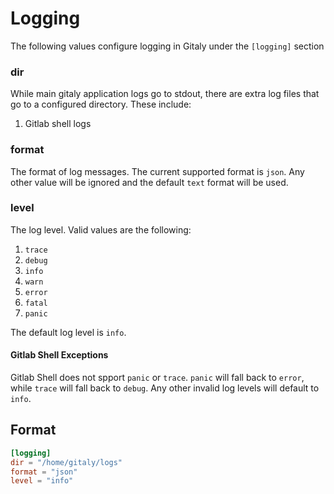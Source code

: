 # Logging

The following values configure logging in Gitaly under the `[logging]` section

### dir

While main gitaly application logs go to stdout, there are extra log files that go to a configured directory. These include:

1. Gitlab shell logs

### format

The format of log messages. The current supported format is `json`. Any other value will be ignored and the default `text` format will be used.

### level

The log level. Valid values are the following:

1. `trace`
1. `debug`
1. `info`
1. `warn`
1. `error`
1. `fatal`
1. `panic`

The default log level is `info`.

#### Gitlab Shell Exceptions

Gitlab Shell does not spport `panic` or `trace`. `panic` will fall back to `error`, while `trace` will fall back to `debug`. Any other invalid log levels
will default to `info`.

## Format

```toml
[logging]
dir = "/home/gitaly/logs"
format = "json"
level = "info"
```